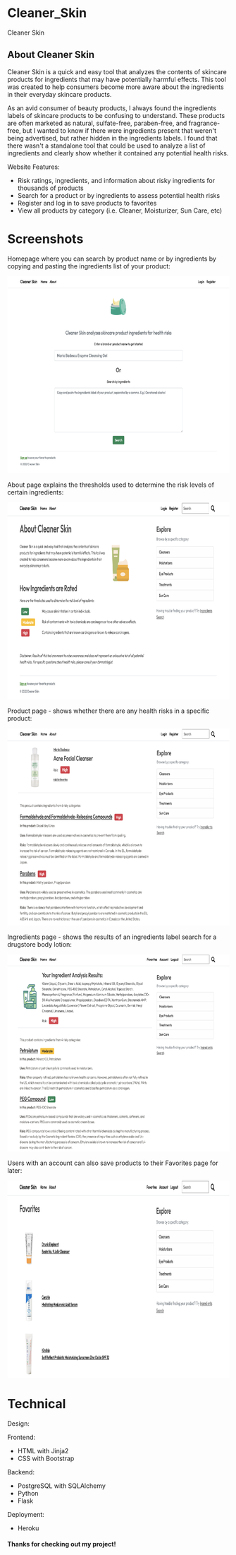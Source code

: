 # Cleaner_Skin
Cleaner Skin

## About Cleaner Skin

Cleaner Skin is a quick and easy tool that analyzes the contents of skincare products for ingredients that may have potentially harmful effects. This tool was created to help consumers become more aware about the ingredients in their everyday skincare products.

As an avid consumer of beauty products, I always found the ingredients labels of skincare products to be confusing to understand. These products are often marketed as natural, sulfate-free, paraben-free, and fragrance-free, but I wanted to know if there were ingredients present that weren't being advertised, but rather hidden in the ingredients labels. I found that there wasn't a standalone tool that could be used to analyze a list of ingredients and clearly show whether it contained any potential health risks.

Website Features:
* Risk ratings, ingredients, and information about risky ingredients for thousands of products 
* Search for a product or by ingredients to assess potential health risks
* Register and log in to save products to favorites
* View all products by category (i.e. Cleaner, Moisturizer, Sun Care, etc)

# Screenshots

Homepage where you can search by product name or by ingredients by copying and pasting the ingredients list of your product:
<p align="center">
  <kbd>
    <img src="cleanerskin/static/readme/home.png" alt="home" width="=600" height="447">
  </kbd>
</p>

About page explains the thresholds used to determine the risk levels of certain ingredients:
<p align="center">
  <kbd>
    <img src="cleanerskin/static/readme/about.png" alt="about" width="=600" height="447">
  </kbd>
</p>
Product page - shows whether there are any health risks in a specific product:
<p align="center">
  <kbd>
    <img src="cleanerskin/static/readme/product.png" alt="product" width="=600" height="447">
  </kbd>
</p>
Ingredients page - shows the results of an ingredients label search for a drugstore body lotion:
<p align="center">
  <kbd>
    <img src="cleanerskin/static/readme/ingredients.png" alt="ingredients" width="=600" height="447">
  </kbd>
</p>
Users with an account can also save products to their Favorites page for later:
<p align="center">
  <kbd>
    <img src="cleanerskin/static/readme/favorites.png" alt="favorites" width="=600" height="447">
  </kbd>
</p>

# Technical

Design:

Frontend:
* HTML with Jinja2
* CSS with Bootstrap

Backend:
* PostgreSQL with SQLAlchemy
* Python
* Flask

Deployment:
* Heroku

#### Thanks for checking out my project!